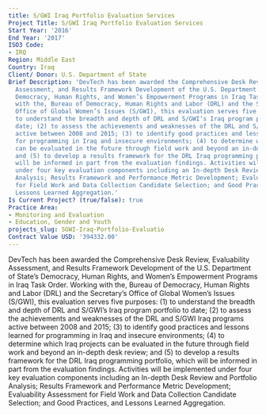 ```yaml
---
title: S/GWI Iraq Portfolio Evaluation Services
Project Title: S/GWI Iraq Portfolio Evaluation Services
Start Year: '2016'
End Year: '2017'
ISO3 Code:
- IRQ
Region: Middle East
Country: Iraq
Client/ Donor: U.S. Department of State
Brief Description: 'DevTech has been awarded the Comprehensive Desk Review, Evaluability
  Assessment, and Results Framework Development of the U.S. Department of State’s
  Democracy, Human Rights, and Women’s Empowerment Programs in Iraq Task Order. Working
  with the, Bureau of Democracy, Human Rights and Labor (DRL) and the Secretary’s
  Office of Global Women’s Issues (S/GWI), this evaluation serves five purposes: (1)
  to understand the breadth and depth of DRL and S/GWI’s Iraq program portfolio to
  date; (2) to assess the achievements and weaknesses of the DRL and S/GWI Iraq programs
  active between 2008 and 2015; (3) to identify good practices and lessons learned
  for programming in Iraq and insecure environments; (4) to determine which Iraq projects
  can be evaluated in the future through field work and beyond an in-depth desk review;
  and (5) to develop a results framework for the DRL Iraq programming portfolio, which
  will be informed in part from the evaluation findings. Activities will be implemented
  under four key evaluation components including an In-depth Desk Review and Portfolio
  Analysis; Results Framework and Performance Metric Development; Evaluability Assessment
  for Field Work and Data Collection Candidate Selection; and Good Practices, and
  Lessons Learned Aggregation.'
Is Current Project? (true/false): true
Practice Area:
- Monitoring and Evaluation
- Education, Gender and Youth
projects_slug: SGWI-Iraq-Portfolio-Evaluatio
Contract Value USD: '394332.00'
---
```


DevTech has been awarded the Comprehensive Desk Review, Evaluability Assessment, and Results Framework Development of the U.S. Department of State’s Democracy, Human Rights, and Women’s Empowerment Programs in Iraq Task Order. Working with the, Bureau of Democracy, Human Rights and Labor (DRL) and the Secretary’s Office of Global Women’s Issues (S/GWI), this evaluation serves five purposes: (1) to understand the breadth and depth of DRL and S/GWI’s Iraq program portfolio to date; (2) to assess the achievements and weaknesses of the DRL and S/GWI Iraq programs active between 2008 and 2015; (3) to identify good practices and lessons learned for programming in Iraq and insecure environments; (4) to determine which Iraq projects can be evaluated in the future through field work and beyond an in-depth desk review; and (5) to develop a results framework for the DRL Iraq programming portfolio, which will be informed in part from the evaluation findings. Activities will be implemented under four key evaluation components including an In-depth Desk Review and Portfolio Analysis; Results Framework and Performance Metric Development; Evaluability Assessment for Field Work and Data Collection Candidate Selection; and Good Practices, and Lessons Learned Aggregation.